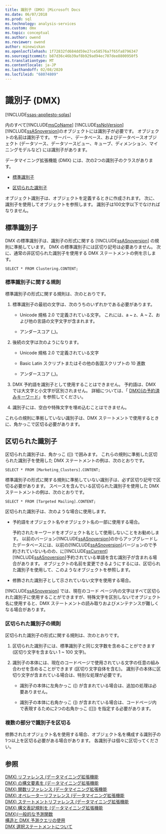 ```yaml
---
title: 識別子 (DMX) |Microsoft Docs
ms.date: 06/07/2018
ms.prod: sql
ms.technology: analysis-services
ms.custom: dmx
ms.topic: conceptual
ms.author: owend
ms.reviewer: owend
author: minewiskan
ms.openlocfilehash: 1f72832fd684dd59e27ce58576a7f65fa8796347
ms.sourcegitcommit: b87d36c46b39af8b929ad94ec707dee8800950f5
ms.translationtype: MT
ms.contentlocale: ja-JP
ms.lasthandoff: 02/08/2020
ms.locfileid: "68074809"
---
```

# <a name="identifiers-dmx"></a>識別子 (DMX)
[!INCLUDE[ssas-appliesto-sqlas](../includes/ssas-appliesto-sqlas.md)]

  内のすべて[!INCLUDE[msCoName](../includes/msconame-md.md)] [!INCLUDE[ssNoVersion](../includes/ssnoversion-md.md)] [!INCLUDE[ssASnoversion](../includes/ssasnoversion-md.md)]のオブジェクトには識別子が必要です。 オブジェクトの名前は識別子です。 サーバー、データベース、およびデータベースオブジェクト (データソース、データソースビュー、キューブ、ディメンション、マイニングモデルなど) には識別子があります。  
  
 データマイニング拡張機能 (DMX) には、次の2つの識別子のクラスがあります。  
  
-   [標準識別子](#RegularIdentifiers)  
  
-   [区切られた識別子](#DelimitedIdentifiers)  
  
 オブジェクト識別子は、オブジェクトを定義するときに作成されます。 次に、識別子を使用してオブジェクトを参照します。 識別子は100文字以下でなければなりません。  
  
##  <a name="RegularIdentifiers"></a>標準識別子  
 DMX の標準識別子は、識別子の形式に関する [!INCLUDE[ssASnoversion](../includes/ssasnoversion-md.md)] の規則に準拠しています。 DMX の標準識別子には区切り記号は必要ありません。 次に、通常の非区切られた識別子を使用する DMX ステートメントの例を示します。  
  
```  
SELECT * FROM Clustering.CONTENT;  
```  
  
### <a name="rules-for-regular-identifiers"></a>標準識別子に関する規則  
 標準識別子の形式に関する規則は、次のとおりです。  
  
1.  標準識別子の最初の文字は、次のうちのいずれかである必要があります。  
  
    -   Unicode 規格&#xA0;2.0 で定義されている文字。 これには、a ~ z、A ~ Z、および他の言語の文字文字が含まれます。  
  
    -   アンダースコア (_)。  
  
2.  後続の文字は次のようになります。  
  
    -   Unicode 規格&#xA0;2.0 で定義されている文字  
  
    -   Basic Latin スクリプトまたはその他の各国スクリプトの 10 進数  
  
    -   アンダースコア (_)。  
  
3.  DMX 予約語を識別子として使用することはできません。 予約語は、DMX では大文字と小文字が区別されません。 詳細については、「 [DMX&#41;&#40;の予約済みキーワード](../dmx/reserved-keywords-dmx.md)」を参照してください。  
  
4.  識別子には、空白や特殊文字を埋め込むことはできません。  
  
 これらの規則に準拠していない識別子は、DMX ステートメントで使用するときに、角かっこで区切る必要があります。  
  
##  <a name="DelimitedIdentifiers"></a>区切られた識別子  
 区切られた識別子は、角かっこ ([]) で囲みます。  これらの規則に準拠した区切られた識別子を使用した DMX ステートメントの例は、次のとおりです。  
  
```  
SELECT * FROM [Marketing_Clusters].CONTENT;  
```  
  
 標準識別子の形式に関する規則に準拠していない識別子は、必ず区切り記号で区切る必要があります。 スペースを含んでいる区切られた識別子を使用した DMX ステートメントの例は、次のとおりです。  
  
```  
SELECT * FROM [Targeted Mailing].CONTENT;  
```  
  
 区切られた識別子は、次のような場合に使用します。  
  
-   予約語をオブジェクト名やオブジェクト名の一部に使用する場合。  
  
     予約されたキーワードをオブジェクト名として使用しないことをお勧めします。 以前のバージョン[!INCLUDE[ssASnoversion](../includes/ssasnoversion-md.md)]のからアップグレードしたデータベースには、以前の[!INCLUDE[ssASnoversion](../includes/ssasnoversion-md.md)]バージョンので予約されていないものの、に[!INCLUDE[ssCurrent](../includes/sscurrent-md.md)] [!INCLUDE[ssASnoversion](../includes/ssasnoversion-md.md)]予約されている単語を含む識別子が含まれる場合があります。 オブジェクトの名前を変更できるようにするには、区切られた識別子を使用して、このようなオブジェクトを参照します。  
  
-   修飾された識別子として示されていない文字を使用する場合。  
  
     
  [!INCLUDE[ssASnoversion](../includes/ssasnoversion-md.md)] では、現在のコード ページ内の文字はすべて区切られた識別子に使用することができますが、特殊文字を区別しないでオブジェクト名に使用すると、DMX ステートメントの読み取りおよびメンテナンスが難しくなる場合があります。  
  
### <a name="rules-for-delimited-identifiers"></a>区切られた識別子の規則  
 区切られた識別子の形式に関する規則は、次のとおりです。  
  
1.  区切られた識別子には、標準識別子と同じ文字数を含めることができます (区切り文字を含まない 1 ~ 100 文字)。  
  
2.  識別子の本体には、現在のコードページで使用されている文字の任意の組み合わせを含めることができます (区切り文字自体を含む)。 識別子の本体に区切り文字が含まれている場合は、特別な処理が必要です。  
  
    -   識別子の本体に左角かっこ ([) が含まれている場合は、追加の処理は必要ありません。  
  
    -   識別子の本体に右角かっこ (]) が含まれている場合は、コードページ内で表現するために2つの右角かっこ ([]]) を指定する必要があります。  
  
### <a name="delimiting-identifiers-with-multiple-parts"></a>複数の部分で識別子を区切る  
 修飾されたオブジェクト名を使用する場合、オブジェクト名を構成する識別子の1つ以上を区切る必要がある場合があります。 各識別子は個々に区切ってください。  
  
## <a name="see-also"></a>参照  
 [DMX&#41; リファレンス &#40;データマイニング拡張機能](../dmx/data-mining-extensions-dmx-reference.md)   
 [DMX&#41; の構文要素を &#40;データマイニング拡張機能](../dmx/data-mining-extensions-dmx-syntax-elements.md)   
 [DMX&#41; 関数リファレンス &#40;データマイニング拡張機能](../dmx/data-mining-extensions-dmx-function-reference.md)   
 [DMX&#41; オペレーターリファレンス &#40;データマイニング拡張機能](../dmx/data-mining-extensions-dmx-operator-reference.md)   
 [DMX&#41; ステートメントリファレンス &#40;データマイニング拡張機能](../dmx/data-mining-extensions-dmx-statements.md)   
 [DMX&#41; 構文表記規則を &#40;データマイニング拡張機能](../dmx/data-mining-extensions-dmx-syntax-conventions.md)   
 [DMX&#41;&#40;一般的な予測関数](../dmx/general-prediction-functions-dmx.md)   
 [構造と DMX 予測クエリの使用](../dmx/structure-and-usage-of-dmx-prediction-queries.md)   
 [DMX 選択ステートメントについて](../dmx/understanding-the-dmx-select-statement.md)  
  
  
